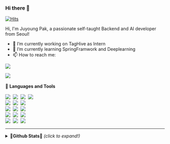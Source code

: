 ### Hi there 👋
[![Hits](https://hits.seeyoufarm.com/api/count/incr/badge.svg?url=https%3A%2F%2Fgithub.com%2FJuyoung4&count_bg=%2379C83D&title_bg=%23555555&icon=&icon_color=%23E7E7E7&title=hits&edge_flat=false)](https://hits.seeyoufarm.com)

Hi, I'm Juyoung Pak, a passionate self-taught Backend and AI developer from Seoul!
- 🔭 I’m currently working on TagHive as Intern
- 🌱 I’m currently learning SpringFramwork and Deeplearning
- 📫 How to reach me: 

<a href="mailto:thebag789@gmail.com"><img src="https://img.shields.io/badge/Gmail-d14836?style=flat-square&logo=Gmail&logoColor=white&link=mailto:thebag789@gmail.com"/></a>

<a href="https://velog.io/@new_wisdom"><img src="https://img.shields.io/badge/Tech%20Blog-11B48A?style=flat-square&logo=Vimeo&logoColor=white&link=https://www.notion.so/My-Study-Blog-7891d76855104473a07593fba37777b6"/></a>&nbsp;


💚 **Languages and Tools**<br><br>
<img src="https://img.shields.io/badge/-PYHTON-blue"/>&nbsp;
<img src="https://img.shields.io/badge/-JAVA-orange"/>&nbsp;
<img src="https://img.shields.io/badge/-c/c++-yellow"/>&nbsp;
<img src="https://img.shields.io/badge/-MySQL-navy"/>
<br>
<img src="https://img.shields.io/badge/-Django-green"/>&nbsp;
<img src="https://img.shields.io/badge/-Flask-blue"/>&nbsp;
<img src="https://img.shields.io/badge/-SpringBoot-orange"/>&nbsp;
<br>
<img src="https://img.shields.io/badge/-docker-purple"/>&nbsp;
<img src="https://img.shields.io/badge/-kubernetes-blue"/>&nbsp;
<img src="https://img.shields.io/badge/-kubeflow-navy"/>&nbsp;
<br>
<img src="https://img.shields.io/badge/-deeplearning-navy"/>&nbsp;
<img src="https://img.shields.io/badge/-tensorflow-orange"/>&nbsp;
<img src="https://img.shields.io/badge/-keras-red"/>&nbsp;
<br>
<img src="https://img.shields.io/badge/-AWS-blue"/>&nbsp;
<img src="https://img.shields.io/badge/-GCP-yellow"/>&nbsp;
<img src="https://img.shields.io/badge/-Git-red"/>&nbsp;

-----
<details>
<summary><b>🧡Github Stats🧡</b> <i>(click to expand!)</i></summary>
  
![Juyoung4's github stats](https://github-readme-stats.vercel.app/api?username=Juyoung4&hide=contribs,prs)

</details>
